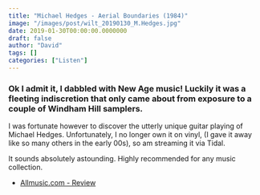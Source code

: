 ```yaml
---
title: "Michael Hedges - Aerial Boundaries (1984)"
image: "/images/post/wilt_20190130_M.Hedges.jpg"
date: 2019-01-30T00:00:00.0000000
draft: false
author: "David"
tags: []
categories: ["Listen"]
---
```

### Ok I admit it, I dabbled with New Age music! Luckily it was a fleeting indiscretion that only came about from exposure to a couple of Windham Hill samplers.

 I was fortunate however to discover the utterly unique guitar playing of Michael Hedges. Unfortunately, I no longer own it on vinyl, (I gave it away like so many others in the early 00s), so am streaming it via Tidal.

 It sounds absolutely astounding. Highly recommended for any music collection. 

-  [Allmusic.com - Review](https://www.allmusic.com/album/aerial-boundaries-mw0000190301)